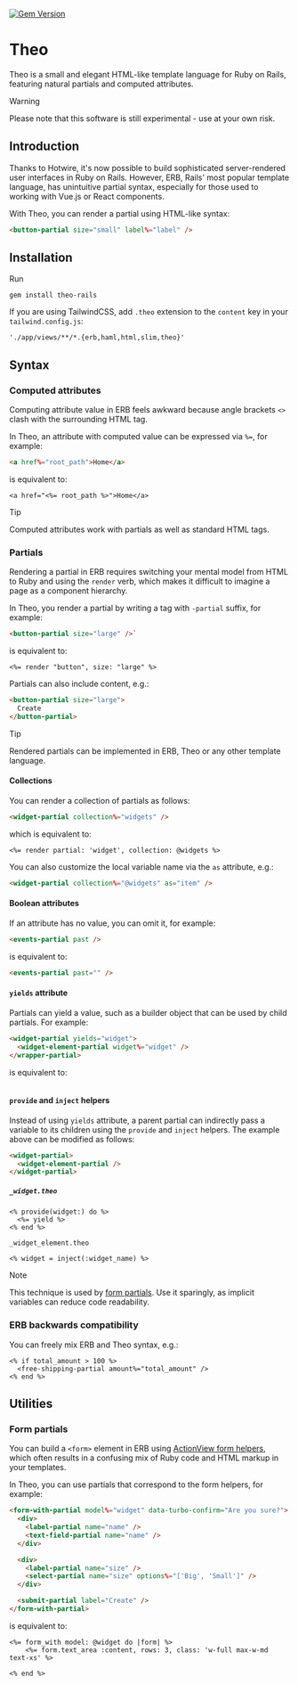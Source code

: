 [![Gem Version](https://badge.fury.io/rb/theo-rails.svg)](https://badge.fury.io/rb/theo-rails)

# Theo
Theo is a small and elegant HTML-like template language for Ruby on Rails, featuring natural partials and computed attributes.

> [!WARNING]
> Please note that this software is still experimental - use at your own risk.


## Introduction

Thanks to Hotwire, it's now possible to build sophisticated server-rendered user interfaces in Ruby on Rails. However, ERB, Rails' most popular template language, has unintuitive partial syntax, especially for those used to working with Vue.js or React components.

With Theo, you can render a partial using HTML-like syntax:
```html
<button-partial size="small" label%="label" />
```


## Installation

Run

    gem install theo-rails

If you are using TailwindCSS, add `.theo` extension to the `content` key in your `tailwind.config.js`:

    './app/views/**/*.{erb,haml,html,slim,theo}'


## Syntax


### Computed attributes

Computing attribute value in ERB feels awkward because angle brackets `<>` clash with the surrounding HTML tag.

In Theo, an attribute with computed value can be expressed via `%=`, for example:
```html
<a href%="root_path">Home</a>
```
is equivalent to:
```erb
<a href="<%= root_path %>">Home</a>
```
> [!TIP]  
> Computed attributes work with partials as well as standard HTML tags.


### Partials

Rendering a partial in ERB requires switching your mental model from HTML to Ruby and using the `render` verb, which makes it difficult to imagine a page as a component hierarchy.

In Theo, you render a partial by writing a tag with `-partial` suffix, for example:
```html
<button-partial size="large" />`
```
is equivalent to:
```erb
<%= render "button", size: "large" %>
```

Partials can also include content, e.g.:
```html
<button-partial size="large">
  Create
</button-partial>
```

> [!TIP]
> Rendered partials can be implemented in ERB, Theo or any other template language.


#### Collections

You can render a collection of partials as follows:
```html
<widget-partial collection%="widgets" />
```
which is equivalent to:
```erb
<%= render partial: 'widget', collection: @widgets %>
```

You can also customize the local variable name via the `as` attribute, e.g.:
```html
<widget-partial collection%="@widgets" as="item" />
```


#### Boolean attributes

If an attribute has no value, you can omit it, for example:
```html
<events-partial past />
```
is equivalent to:
```html
<events-partial past="" />
```


#### `yields` attribute

Partials can yield a value, such as a builder object that can be used by child partials. For example:
```html
<widget-partial yields="widget">
  <widget-element-partial widget%="widget" />
</wrapper-partial>
```
is equivalent to:
```erb
```

#### `provide` and `inject` helpers

Instead of using `yields` attribute, a parent partial can indirectly pass a variable to its children using the `provide` and `inject` helpers. The example above can be modified as follows:
```html
<widget-partial>
  <widget-element-partial />
</widget-partial>
```

<h5 a><strong><code>_widget.theo</code></strong></h5>

```erb
<% provide(widget:) do %>
  <%= yield %>
<% end %>
```

`_widget_element.theo`
```erb
<% widget = inject(:widget_name) %>
```

> [!NOTE]
> This technique is used by [form partials](#form-partials). Use it sparingly, as implicit variables can reduce code readability. 


### ERB backwards compatibility

You can freely mix ERB and Theo syntax, e.g.:
```erb
<% if total_amount > 100 %>
  <free-shipping-partial amount%="total_amount" />
<% end %>
```


## Utilities

### Form partials

You can build a `<form>` element in ERB using [ActionView form helpers](https://guides.rubyonrails.org/form_helpers.html), which often results in a confusing mix of Ruby code and HTML markup in your templates.

In Theo, you can use partials that correspond to the form helpers, for example:
```html
<form-with-partial model%="widget" data-turbo-confirm="Are you sure?">
  <div>
    <label-partial name="name" />
    <text-field-partial name="name" />
  </div>

  <div>
    <label-partial name="size" />
    <select-partial name="size" options%="['Big', 'Small']" />
  </div>

  <submit-partial label="Create" />
</form-with-partial>
```
is equivalent to:
```erb
<%= form_with model: @widget do |form| %>
    <%= form.text_area :content, rows: 3, class: 'w-full max-w-md text-xs' %>

<% end %>
```
